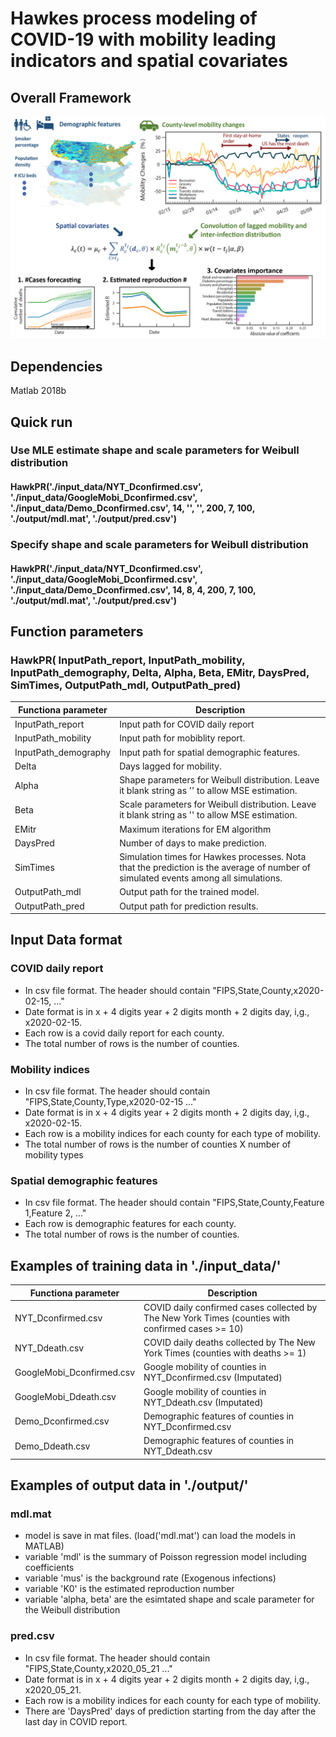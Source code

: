 # Hawkes process modeling of COVID-19 with mobility leading indicators and spatial covariates
## Overall Framework
<img src="./figure/Frame_work.png" width="800px">

## Dependencies 
Matlab 2018b

## Quick run
### Use MLE estimate shape and scale parameters for Weibull distribution
#### HawkPR('./input_data/NYT_Dconfirmed.csv', './input_data/GoogleMobi_Dconfirmed.csv', './input_data/Demo_Dconfirmed.csv', 14, '', '', 200, 7, 100, './output/mdl.mat', './output/pred.csv')
### Specify shape and scale parameters for Weibull distribution
#### HawkPR('./input_data/NYT_Dconfirmed.csv', './input_data/GoogleMobi_Dconfirmed.csv', './input_data/Demo_Dconfirmed.csv', 14, 8, 4, 200, 7, 100, './output/mdl.mat', './output/pred.csv')

## Function parameters
### HawkPR( InputPath_report, InputPath_mobility, InputPath_demography, Delta, Alpha, Beta, EMitr, DaysPred, SimTimes, OutputPath_mdl, OutputPath_pred)
| Functiona parameter  | Description |
| ------------- | ------------- |
| InputPath_report  | Input path for COVID daily report  |
| InputPath_mobility  | Input path for mobiblity report.  |
| InputPath_demography  | Input path for spatial demographic features.  |
| Delta  | Days lagged for mobility.  |
| Alpha  | Shape parameters for Weibull distribution. Leave it blank string as '' to allow MSE estimation.  |
| Beta  | Scale parameters for Weibull distribution. Leave it blank string as '' to allow MSE estimation.  |
| EMitr | Maximum iterations for EM algorithm  |
| DaysPred | Number of days to make prediction.  |
| SimTimes | Simulation times for Hawkes processes. Nota that the prediction is the average of number of simulated events among all simulations.  |
| OutputPath_mdl  | Output path for the trained model. |
| OutputPath_pred  | Output path for prediction results.  |

## Input Data format
### COVID daily report
- In csv file format. The header should contain "FIPS,State,County,x2020-02-15, ..."
- Date format is in x + 4 digits year + 2 digits month + 2 digits day, i,g., x2020-02-15.
- Each row is a covid daily report for each county.
- The total number of rows is the number of counties.
### Mobility indices
- In csv file format. The header should contain "FIPS,State,County,Type,x2020-02-15 ..."
- Date format is in x + 4 digits year + 2 digits month + 2 digits day, i,g., x2020-02-15.
- Each row is a mobility indices for each county for each type of mobility.
- The total number of rows is the number of counties X number of mobility types
### Spatial demographic features
- In csv file format. The header should contain "FIPS,State,County,Feature 1,Feature 2, ..."
- Each row is demographic features for each county.
- The total number of rows is the number of counties.

## Examples of training data in './input_data/'
| Functiona parameter  | Description |
| ------------- | ------------- |
| NYT_Dconfirmed.csv  | COVID daily confirmed cases collected by The New York Times (counties with confirmed cases >= 10) |
| NYT_Ddeath.csv  | COVID daily deaths collected by The New York Times (counties with deaths >= 1) |
| GoogleMobi_Dconfirmed.csv | Google mobility of counties in NYT_Dconfirmed.csv  (Imputated)  |
| GoogleMobi_Ddeath.csv  | Google mobility of counties in NYT_Ddeath.csv (Imputated)  |
| Demo_Dconfirmed.csv  | Demographic features of counties in NYT_Dconfirmed.csv   |
| Demo_Ddeath.csv  | Demographic features of counties in NYT_Ddeath.csv  |

## Examples of output data in './output/'
### mdl.mat
- model is save in mat files. (load('mdl.mat') can load the models in MATLAB)
- variable 'mdl' is the summary of Poisson regression model including coefficients
- variable 'mus' is the background rate (Exogenous infections)
- variable 'K0' is the estimated reproduction number
- variable 'alpha, beta' are the esimtated shape and scale parameter for the Weibull distribution 
### pred.csv
- In csv file format. The header should contain "FIPS,State,County,x2020_05_21 ..."
- Date format is in x + 4 digits year + 2 digits month + 2 digits day, i,g., x2020_05_21.
- Each row is a mobility indices for each county for each type of mobility.
- There are 'DaysPred' days of prediction starting from the day after the last day in COVID report. 
